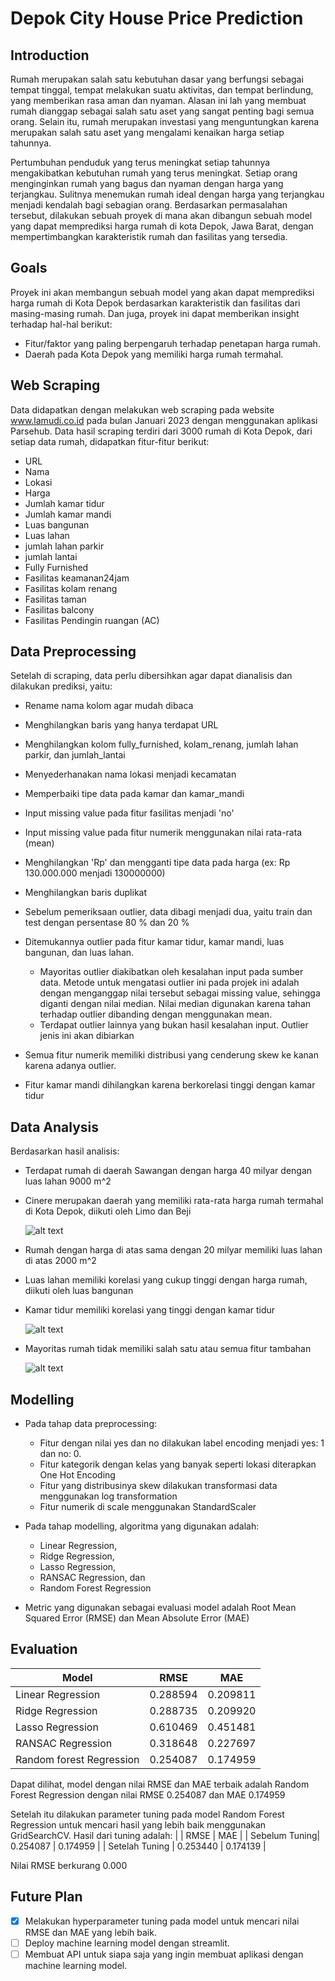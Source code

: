 # Depok City House Price Prediction

## Introduction

Rumah merupakan salah satu kebutuhan dasar yang berfungsi sebagai tempat tinggal, tempat melakukan suatu aktivitas, dan tempat berlindung, yang memberikan rasa aman dan nyaman. Alasan ini lah yang membuat rumah dianggap sebagai salah satu aset yang sangat penting bagi semua orang. Selain itu, rumah merupakan investasi yang menguntungkan karena merupakan salah satu aset yang mengalami kenaikan harga setiap tahunnya.

Pertumbuhan penduduk yang terus meningkat setiap tahunnya mengakibatkan kebutuhan rumah yang terus meningkat. Setiap orang menginginkan rumah yang bagus dan nyaman dengan harga yang terjangkau. Sulitnya menemukan rumah ideal dengan harga yang terjangkau menjadi kendalah bagi sebagian orang. Berdasarkan permasalahan tersebut, dilakukan sebuah proyek di mana akan dibangun sebuah model yang dapat memprediksi harga rumah di kota Depok, Jawa Barat, dengan mempertimbangkan karakteristik rumah dan fasilitas yang tersedia.

## Goals

Proyek ini akan membangun sebuah model yang akan dapat memprediksi harga rumah di Kota Depok berdasarkan karakteristik dan fasilitas dari masing-masing rumah. Dan juga, proyek ini dapat memberikan insight terhadap hal-hal berikut:

- Fitur/faktor yang paling berpengaruh terhadap penetapan harga rumah.
- Daerah pada Kota Depok yang memiliki harga rumah termahal.

## Web Scraping

Data didapatkan dengan melakukan web scraping pada website www.lamudi.co.id pada bulan Januari 2023 dengan menggunakan aplikasi Parsehub. Data hasil scraping terdiri dari 3000 rumah di Kota Depok, dari setiap data rumah, didapatkan fitur-fitur berikut:

- URL
- Nama
- Lokasi
- Harga
- Jumlah kamar tidur
- Jumlah kamar mandi
- Luas bangunan
- Luas lahan
- jumlah lahan parkir
- jumlah lantai
- Fully Furnished
- Fasilitas keamanan24jam
- Fasilitas kolam renang
- Fasilitas taman
- Fasilitas balcony
- Fasilitas Pendingin ruangan (AC)

## Data Preprocessing

Setelah di scraping, data perlu dibersihkan agar dapat dianalisis dan dilakukan prediksi, yaitu:

- Rename nama kolom agar mudah dibaca
- Menghilangkan baris yang hanya terdapat URL
- Menghilangkan kolom fully_furnished, kolam_renang, jumlah lahan parkir, dan jumlah_lantai
- Menyederhanakan nama lokasi menjadi kecamatan
- Memperbaiki tipe data pada kamar dan kamar_mandi
- Input missing value pada fitur fasilitas menjadi 'no'
- Input missing value pada fitur numerik menggunakan nilai rata-rata (mean)
- Menghilangkan 'Rp' dan mengganti tipe data pada harga (ex: Rp 130.000.000 menjadi 130000000)
- Menghilangkan baris duplikat
- Sebelum pemeriksaan outlier, data dibagi menjadi dua, yaitu train dan test dengan persentase 80 % dan 20 %
- Ditemukannya outlier pada fitur kamar tidur, kamar mandi, luas bangunan, dan luas lahan.

  - Mayoritas outlier diakibatkan oleh kesalahan input pada sumber data. Metode untuk mengatasi outlier ini pada projek ini adalah dengan menganggap nilai tersebut sebagai missing value, sehingga diganti dengan nilai median. Nilai median digunakan karena tahan terhadap outlier dibanding dengan menggunakan mean.
  - Terdapat outlier lainnya yang bukan hasil kesalahan input. Outlier jenis ini akan dibiarkan

- Semua fitur numerik memiliki distribusi yang cenderung skew ke kanan karena adanya outlier.
- Fitur kamar mandi dihilangkan karena berkorelasi tinggi dengan kamar tidur

## Data Analysis

Berdasarkan hasil analisis:

- Terdapat rumah di daerah Sawangan dengan harga 40 milyar dengan luas lahan 9000 m^2
- Cinere merupakan daerah yang memiliki rata-rata harga rumah termahal di Kota Depok, diikuti oleh Limo dan Beji

  ![alt text](https://github.com/anggapark/Depok-houseprice-prediction/blob/main/asset/rata2_harga_lokasi.png.png?raw=true)

- Rumah dengan harga di atas sama dengan 20 milyar memiliki luas lahan di atas 2000 m^2
- Luas lahan memiliki korelasi yang cukup tinggi dengan harga rumah, diikuti oleh luas bangunan
- Kamar tidur memiliki korelasi yang tinggi dengan kamar tidur

  ![alt text](https://github.com/anggapark/Depok-houseprice-prediction/blob/main/asset/korelasi.png?raw=true)

- Mayoritas rumah tidak memiliki salah satu atau semua fitur tambahan

  ![alt text](https://github.com/anggapark/Depok-houseprice-prediction/blob/main/asset/fitur_lain.png?raw=true)

## Modelling

- Pada tahap data preprocessing:

  - Fitur dengan nilai yes dan no dilakukan label encoding menjadi yes: 1 dan no: 0.
  - Fitur kategorik dengan kelas yang banyak seperti lokasi diterapkan One Hot Encoding
  - Fitur yang distribusinya skew dilakukan transformasi data menggunakan log transformation
  - Fitur numerik di scale menggunakan StandardScaler

- Pada tahap modelling, algoritma yang digunakan adalah:

  - Linear Regression,
  - Ridge Regression,
  - Lasso Regression,
  - RANSAC Regression, dan
  - Random Forest Regression

- Metric yang digunakan sebagai evaluasi model adalah Root Mean Squared Error (RMSE) dan Mean Absolute Error (MAE)

## Evaluation

| Model                    | RMSE     | MAE      |
| ------------------------ | -------- | -------- |
| Linear Regression        | 0.288594 | 0.209811 |
| Ridge Regression         | 0.288735 | 0.209920 |
| Lasso Regression         | 0.610469 | 0.451481 |
| RANSAC Regression        | 0.318648 | 0.227697 |
| Random forest Regression | 0.254087 | 0.174959 |

Dapat dilihat, model dengan nilai RMSE dan MAE terbaik adalah Random Forest Regression dengan nilai RMSE 0.254087 dan MAE 0.174959

Setelah itu dilakukan parameter tuning pada model Random Forest Regression untuk mencari hasil yang lebih baik menggunakan GridSearchCV.
Hasil dari tuning adalah:
| | RMSE | MAE |
| Sebelum Tuning| 0.254087 | 0.174959 |
| Setelah Tuning | 0.253440 | 0.174139 |

Nilai RMSE berkurang 0.000

## Future Plan

- [x] Melakukan hyperparameter tuning pada model untuk mencari nilai RMSE dan MAE yang lebih baik.
- [ ] Deploy machine learning model dengan streamlit.
- [ ] Membuat API untuk siapa saja yang ingin membuat aplikasi dengan machine learning model.
